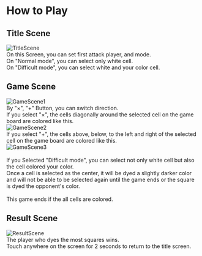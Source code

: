 # How to Play  
## Title Scene  
![TitleScene](https://github.com/rikeidanshi/MultiplyPlus_Unity/blob/master/Pictures/TitleScene.png)  
On this Screen, you can set first attack player, and mode.  
On "Normal mode", you can select only white cell.  
On "Difficult mode", you can select white and your color cell.  
## Game Scene  
![GameScene1](https://github.com/rikeidanshi/MultiplyPlus_Unity/blob/master/Pictures/MainScene1.png)  
By "×", "+" Button, you can switch direction.  
If you select "×", the cells diagonally around the selected cell on the game board are colored like this.  
![GameScene2](https://github.com/rikeidanshi/MultiplyPlus_Unity/blob/master/Pictures/MainScene3.png)  
If you select "+", the cells above, below, to the left and right of the selected cell on the game board are colored like this.  
![GameScene3](https://github.com/rikeidanshi/MultiplyPlus_Unity/blob/master/Pictures/MainScene2.png)  
<br>
If you Selected "Difficult mode", you can select not only white cell but also the cell colored your color.  
Once a cell is selected as the center, it will be dyed a slightly darker color and will not be able to be selected again until the game ends or the square is dyed the opponent's color.  
<br>
This game ends if the all cells are colored.  
## Result Scene
![ResultScene](https://github.com/rikeidanshi/MultiplyPlus_Unity/blob/master/Pictures/ResultScene.png)  
The player who dyes the most squares wins.  
Touch anywhere on the screen for 2 seconds to return to the title screen.
